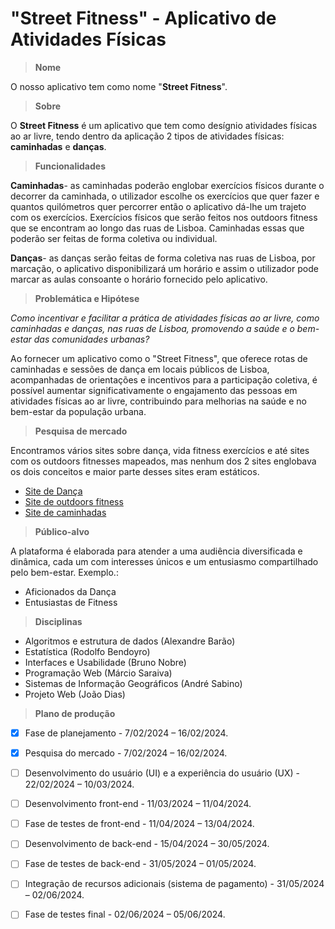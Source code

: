 # "Street Fitness" - Aplicativo de Atividades Físicas 

>__Nome__
>
O nosso aplicativo tem como nome "__Street Fitness__".
>__Sobre__
>
O __Street Fitness__ é um aplicativo que tem como desígnio atividades físicas ao ar livre, tendo dentro da aplicação 2 tipos de atividades físicas: __caminhadas__ e __danças__.
>__Funcionalidades__
>
__Caminhadas__- as caminhadas poderão englobar exercícios físicos durante o decorrer da caminhada, o utilizador escolhe os exercícios que quer fazer e quantos quilómetros quer percorrer então o aplicativo dá-lhe um trajeto com os exercícios. Exercícios físicos que serão feitos nos outdoors fitness que se encontram ao longo das ruas de Lisboa. Caminhadas essas que poderão ser feitas de forma coletiva ou individual. 

__Danças__- as danças serão feitas de forma coletiva nas ruas de Lisboa, por marcação, o aplicativo disponibilizará um horário e assim o utilizador pode marcar as aulas consoante o horário fornecido pelo aplicativo.

>__Problemática e Hipótese__
>
_Como incentivar e facilitar a prática de atividades físicas ao ar livre, como caminhadas e danças, nas ruas de Lisboa, promovendo a saúde e o bem-estar das comunidades urbanas?_

Ao fornecer um aplicativo como o "Street Fitness", que oferece rotas de caminhadas e sessões de dança em locais públicos de Lisboa, acompanhadas de orientações e incentivos para a participação coletiva, é possível aumentar significativamente o engajamento das pessoas em atividades físicas ao ar livre, contribuindo para melhorias na saúde e no bem-estar da população urbana.

>__Pesquisa de mercado__
>
Encontramos vários sites sobre dança, vida fitness exercícios e até sites com os outdoors fitnesses mapeados, mas nenhum dos 2 sites englobava os dois conceitos e maior parte desses sites eram estáticos.
- [Site de Dança](https://jazzy.pt/) 
- [Site de outdoors fitness](https://www.powr.pt/)  
- [Site de caminhadas](https://caminhando.pt/)  

>__Público-alvo__
>
A plataforma é elaborada para atender a uma audiência diversificada e dinâmica, cada um com interesses únicos e um entusiasmo compartilhado pelo bem-estar. Exemplo.:
*	Aficionados da Dança
*	Entusiastas de Fitness

>__Disciplinas__
>

- Algoritmos e estrutura de dados (Alexandre Barão)
- Estatística (Rodolfo Bendoyro)
- Interfaces e Usabilidade (Bruno Nobre)
- Programação Web (Márcio Saraiva)
- Sistemas de Informação Geográficos (André Sabino)
- Projeto Web (João Dias)


>__Plano de produção__ 
>
- [x]	Fase de planejamento - 7/02/2024 – 16/02/2024.
- [x]	Pesquisa do mercado - 7/02/2024 – 16/02/2024.
- [ ]	Desenvolvimento do usuário (UI) e a experiência do usuário (UX) - 22/02/2024 – 10/03/2024.
- [ ]	Desenvolvimento front-end - 11/03/2024 – 11/04/2024.
- [ ]	Fase de testes de front-end - 11/04/2024 – 13/04/2024.
- [ ]	Desenvolvimento de back-end - 15/04/2024 – 30/05/2024.
- [ ]	Fase de testes de back-end - 31/05/2024 – 01/05/2024.
- [ ]	 Integração de recursos adicionais (sistema de pagamento) - 31/05/2024 – 02/06/2024.
- [ ]	 Fase de testes final - 02/06/2024 – 05/06/2024.







